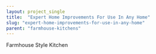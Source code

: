 ```yaml
---
layout: project_single
title:  "Expert Home Improvements For Use In Any Home"
slug: "expert-home-improvements-for-use-in-any-home"
parent: "farmhouse-kitchens"
---
```

Farmhouse Style Kitchen